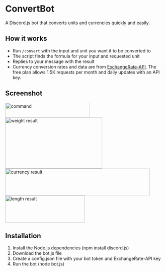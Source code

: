 # ConvertBot
A Discord.js bot that converts units and currencies quickly and easily.

## How it works
- Run `/convert` with the input and unit you want it to be converted to
- The script finds the formula for your input and requested unit
- Replies to your message with the result
- Currency conversion rates and data are from [ExchangeRate-API](https://www.exchangerate-api.com/). The free plan allows 1.5K requests per month and daily updates with an API key.


## Screenshot
<img width="269" height="46" alt="command" src="https://github.com/user-attachments/assets/3ee7e575-8052-47dc-ab52-6011ad9ff024" /><br>
<img width="308" height="163" alt="weight result" src="https://github.com/user-attachments/assets/289a3a39-306f-424f-80e0-dcf793c41870" /><br>
<img width="460" height="85" alt="currency result" src="https://github.com/user-attachments/assets/3f83ca9a-3f80-4b46-96bd-f4247d713d40" /><br>
<img width="252" height="87" alt="length result" src="https://github.com/user-attachments/assets/9563691d-debb-4b23-9734-40a3e8e5f164" />

## Installation
1. Install the Node.js dependencies (npm install discord.js) 
2. Download the bot.js file
3. Create a config.json file with your bot token and ExchangeRate-API key
4. Run the bot (node bot.js)
